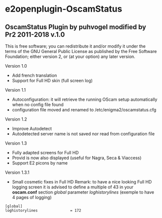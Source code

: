 # e2openplugin-OscamStatus

## OscamStatus Plugin by puhvogel modified by Pr2 2011-2018 v.1.0

This is free software; you can redistribute it and/or modify it under
the terms of the GNU General Public License as published by the Free
Software Foundation; either version 2, or (at your option) any later
version.

Version 1.0
* Add french translation
* Support for Full HD skin (full screen log)

Version 1.1
* Autoconfiguration: it will retrieve the running OScam setup automatically when no config file found
* configuration file moved and renamed to /etc/enigma2/oscamstatus.cfg

Version 1.2
* Improve Autodetect
* Autodetected server name is not saved nor read from configuration file

Version 1.3
* Fully adapted screens for Full HD
* Provid is now also displayed (useful for Nagra, Seca & Viaccess)
* Support E2 picons by name

Version 1.3.1
* Small cosmetic fixes in Full HD
Remark: to have a nice looking Full HD logging screen it is advised to define a multiple of 43
in your **oscam.conf** section *global* parameter *loghistorylines* (exemple to have 4 pages of logging)
```
[global]
loghistorylines               = 172
```

